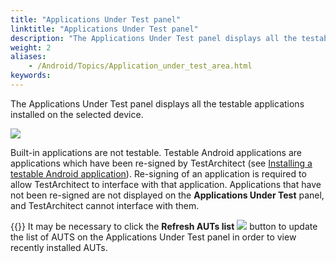 ```yaml
--- 
title: "Applications Under Test panel"
linktitle: "Applications Under Test panel"
description: "The Applications Under Test panel displays all the testable applications installed on the selected device. Built-in applications are not testable. Testable Android applications are applications which ..."
weight: 2
aliases: 
    - /Android/Topics/Application_under_test_area.html
keywords: 
---
```


The Applications Under Test panel displays all the testable applications installed on the selected device.

![](/images/Android/Images/AIT_AUT_panel%20-%20Copy.png)

Built-in applications are not testable. Testable Android applications are applications which have been re-signed by TestArchitect \(see [Installing a testable Android application](/automation-guide/application-testing/mobile-testing/testing-mobile-applications/android-automation/setting-up-the-test-environment/setting-up-android-automation/installing-a-testable-android-application/)\). Re-signing of an application is required to allow TestArchitect to interface with that application. Applications that have not been re-signed are not displayed on the **Applications Under Test** panel, and TestArchitect cannot interface with them.

{{<tip>}} It may be necessary to click the **Refresh AUTs list** ![](/images/Android/Images/Refresh_AUT_list_btn.png) button to update the list of AUTS on the Applications Under Test panel in order to view recently installed AUTs.



